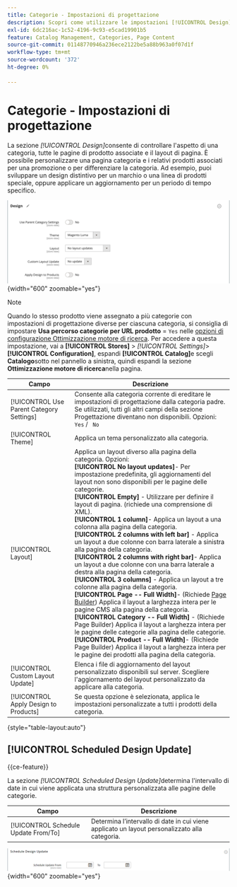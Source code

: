 ```yaml
---
title: Categorie - Impostazioni di progettazione
description: Scopri come utilizzare le impostazioni [!UICONTROL Design] per definire l'aspetto di una categoria, tutte le pagine di prodotto associate e il layout di pagina.
exl-id: 6dc216ac-1c52-4196-9c93-e5cad19901b5
feature: Catalog Management, Categories, Page Content
source-git-commit: 01148770946a236ece2122be5a88b963a0f07d1f
workflow-type: tm+mt
source-wordcount: '372'
ht-degree: 0%

---
```


# Categorie - Impostazioni di progettazione

La sezione _[!UICONTROL Design]_&#x200B;consente di controllare l&#39;aspetto di una categoria, tutte le pagine di prodotto associate e il layout di pagina. È possibile personalizzare una pagina categoria e i relativi prodotti associati per una promozione o per differenziare la categoria. Ad esempio, puoi sviluppare un design distintivo per un marchio o una linea di prodotti speciale, oppure applicare un aggiornamento per un periodo di tempo specifico.

![Impostazioni di progettazione per una categoria](./assets/category-design.png){width="600" zoomable="yes"}

>[!NOTE]
>
>Quando lo stesso prodotto viene assegnato a più categorie con impostazioni di progettazione diverse per ciascuna categoria, si consiglia di impostare **Usa percorso categorie per URL prodotto** = `Yes` nelle [opzioni di configurazione Ottimizzazione motore di ricerca](../configuration-reference/catalog/catalog.md#search-engine-optimization). Per accedere a questa impostazione, vai a **[!UICONTROL Stores]** > _[!UICONTROL Settings]_>**[!UICONTROL Configuration]**, espandi **[!UICONTROL Catalog]**&#x200B;e scegli **Catalogo**&#x200B;sotto nel pannello a sinistra, quindi espandi la sezione **Ottimizzazione motore di ricerca**&#x200B;nella pagina.

| Campo | Descrizione |
|--- |--- |
| [!UICONTROL Use Parent Category Settings] | Consente alla categoria corrente di ereditare le impostazioni di progettazione dalla categoria padre. Se utilizzati, tutti gli altri campi della sezione Progettazione diventano non disponibili. Opzioni: `Yes` / ` No` |
| [!UICONTROL Theme] | Applica un tema personalizzato alla categoria. |
| [!UICONTROL Layout] | Applica un layout diverso alla pagina della categoria. Opzioni: <br/>**[!UICONTROL No layout updates]**- Per impostazione predefinita, gli aggiornamenti del layout non sono disponibili per le pagine delle categorie.<br/>**[!UICONTROL Empty]** - Utilizzare per definire il layout di pagina. (richiede una comprensione di XML). <br/>**[!UICONTROL 1 column]**- Applica un layout a una colonna alla pagina della categoria.<br/>**[!UICONTROL 2 columns with left bar]** - Applica un layout a due colonne con barra laterale a sinistra alla pagina della categoria. <br/>**[!UICONTROL 2 columns with right bar]**- Applica un layout a due colonne con una barra laterale a destra alla pagina della categoria.<br/>**[!UICONTROL 3 columns]** - Applica un layout a tre colonne alla pagina della categoria.<br/>**[!UICONTROL Page -- Full Width]**- (Richiede [Page Builder](../page-builder/introduction.md)) Applica il layout a larghezza intera per le pagine CMS alla pagina della categoria.<br/>**[!UICONTROL Category -- Full Width]** - (Richiede Page Builder) Applica il layout a larghezza intera per le pagine delle categorie alla pagina delle categorie. <br/>**[!UICONTROL Product -- Full Width]**- (Richiede Page Builder) Applica il layout a larghezza intera per le pagine dei prodotti alla pagina della categoria. |
| [!UICONTROL Custom Layout Update] | Elenca i file di aggiornamento del layout personalizzato disponibili sul server. Scegliere l&#39;aggiornamento del layout personalizzato da applicare alla categoria. |
| [!UICONTROL Apply Design to Products] | Se questa opzione è selezionata, applica le impostazioni personalizzate a tutti i prodotti della categoria. |

{style="table-layout:auto"}

## [!UICONTROL Scheduled Design Update]

{{ce-feature}}

La sezione _[!UICONTROL Scheduled Design Update]_&#x200B;determina l&#39;intervallo di date in cui viene applicata una struttura personalizzata alle pagine delle categorie.

| Campo | Descrizione |
|--- |--- |
| [!UICONTROL Schedule Update From/To] | Determina l’intervallo di date in cui viene applicato un layout personalizzato alla categoria. |

![Aggiornamento Progettazione Pianificato](./assets/category-scheduled-design-update.png){width="600" zoomable="yes"}
